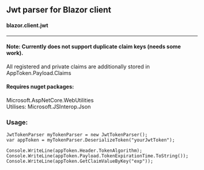 ## Jwt parser for Blazor client   
#### blazor.client.jwt
---
#### Note: Currently does not support duplicate claim keys (needs some work).    
All registered and private claims are additionally stored in AppToken.Payload.Claims    

#### Requires nuget packages:
Microsoft.AspNetCore.WebUtilities    
Utilises: Microsoft.JSInterop.Json    
    


### Usage:    
```
JwtTokenParser myTokenParser = new JwtTokenParser();    
var appToken = myTokenParser.DeserializeToken("yourJwtToken");    
    
Console.WriteLine(appToken.Header.TokenAlgorithm);    
Console.WriteLine(appToken.Payload.TokenExpirationTime.ToString());    
Console.WriteLine(appToken.GetClaimValueByKey("exp"));
```

